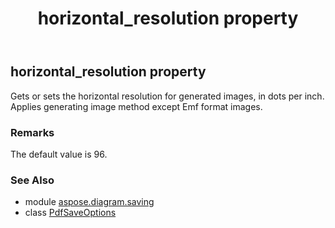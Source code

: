 ﻿---
title: horizontal_resolution property
second_title: Aspose.Diagram for Python via .NET API References
description: 
type: docs
weight: 130
url: /python-net/aspose.diagram.saving/pdfsaveoptions/horizontal_resolution/
is_root: false
---

## horizontal_resolution property


Gets or sets the horizontal resolution for generated images, in dots per inch.
Applies generating image method except Emf format images.
### Remarks 


The default value is 96.

### See Also
* module [aspose.diagram.saving](../../)
* class [PdfSaveOptions](/diagram/python-net/aspose.diagram.saving/pdfsaveoptions)
